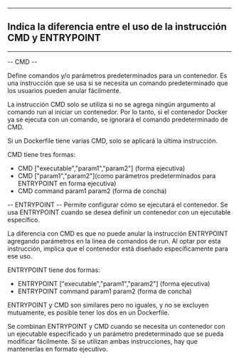 ------------------------------------------------------------------------------
  ## Indica la diferencia entre el uso de la instrucción CMD y ENTRYPOINT ##
------------------------------------------------------------------------------
 
 -- CMD --
  
Define comandos y/o parámetros predeterminados para un contenedor. Es una instrucción que se usa si se necesita un comando predeterminado que los usuarios pueden anular fácilmente. 

La instrucción CMD solo se utiliza si no se agrega ningún argumento al comando run al iniciar un contenedor. Por lo tanto, si el contenedor Docker ya se ejecuta con un comando, se ignorará el comando predeterminado de CMD.

Si un Dockerfile tiene varias CMD, solo se aplicará la última instrucción.

CMD tiene tres formas:
 - CMD ["executable","param1","param2"] (forma ejecutiva)
 - CMD ["param1","param2"](como parámetros predeterminados para ENTRYPOINT en forma ejecutiva)
 - CMD command param1 param2 (forma de concha)

-- ENTRYPOINT --
Permite configurar cómo se ejecutará el contenedor. Se usa ENTRYPOINT cuando se desea definir un contenedor con un ejecutable específico.

La diferencia con CMD es que no puede anular la instrucción ENTRYPOINT agregando parámetros en la linea de comandos de run. Al optar por esta instrucción, implica que el contenedor está diseñado específicamente para ese uso.

ENTRYPOINT tiene dos formas:
 - ENTRYPOINT ["executable","param1","param2"] (forma ejecutiva)
 - ENTRYPOINT command param1 param2 (forma de concha)



ENTRYPOINT y CMD son similares pero no iguales, y no se excluyen mutuamente, es posible tener los dos en un Dockerfile.

Se combinan ENTRYPOINT y CMD cuando se necesita un contenedor con un ejecutable especificado y un parámetro predeterminado que se pueda modificar fácilmente. 
Si se utilizan ambas instrucciones, hay que mantenerlas en formato ejecutivo.
